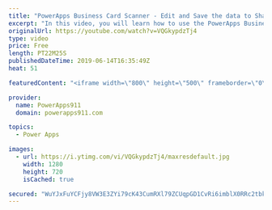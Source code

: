 ```yaml
---
title: "PowerApps Business Card Scanner - Edit and Save the data to SharePoint"
excerpt: "In this video, you will learn how to use the PowerApps Business Card Scanner to scan cards with no effort. You will also see how to edit the scan results and Patch it to SharePoint. Very fun and cool.   April's video https://www.youtube.com/watch?v=zbOfgdrRRrk  My Video on Patch https://www.youtube.com/watch?v=gX5q_V3U8-s"
originalUrl: https://youtube.com/watch?v=VQGkypdzTj4
type: video
price: Free
length: PT22M25S
publishedDateTime: 2019-06-14T16:35:49Z
heat: 51

featuredContent: "<iframe width=\"800\" height=\"500\" frameborder=\"0\" src=\"https://www.youtube.com/embed/VQGkypdzTj4\" allow=\"accelerometer; autoplay; encrypted-media; gyroscope; picture-in-picture\" allowfullscreen></iframe>"

provider:
  name: PowerApps911
  domain: powerapps911.com

topics:
  - Power Apps

images:
  - url: https://i.ytimg.com/vi/VQGkypdzTj4/maxresdefault.jpg
    width: 1280
    height: 720
    isCached: true

secured: "WuYJxFuYCFjy8VW3E3ZYi79cK43CumRXl79ZCUqpGD1CvRi6imblX0RRc2tbkhPX8d7DAfgHn75XtsH3kGGidj5UVeUC3MRV/6aJDfn8tdVeEwriM5MgcfVwLwjEex/09Ixrn7PXJZSFFu6gXriyVkvtkVbPJtVRXFuObUegoYVJ6KSh9SVOptzI83p/CQl/uwRPFCZ7x0VOIsdr0hoCr85CKldMe9je1pC+FKesEMjGY21oMpSfwShQH2QeEa2ZdUNpy7DM50YW/oNIL+s6Wl45kSa4nkJCmXlCZ689SBNTRvzENW+vt/pxUEl2j3byrxjuwIoe5KTiqFk5KdI3h4GBGjY9QeyghWw5WjY1XnkTEKZIaWmXz0ZOx5Blik/qjWpLdfccm9zsLMDX8UCcKrYLvzf1pfU3jLJ95fs2b7I=;vyxCogPpOKz2ZdYhloBySg=="
---
```


